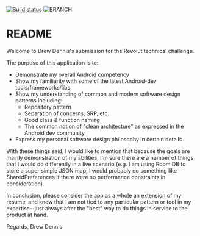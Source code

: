 [![Build status](https://build.appcenter.ms/v0.1/apps/4754bc99-c7e9-423f-b8cf-5386c52a5aac/branches/master/badge)](https://appcenter.ms)
![BRANCH](https://img.shields.io/badge/branch--coverage-18%25-red.svg)

# README

Welcome to Drew Dennis's submission for the Revolut technical challenge.

The purpose of this application is to:

- Demonstrate my overall Android competency
- Show my familiarity with some of the latest Android-dev tools/frameworks/libs
- Show my understanding of common and modern software design patterns including:
    - Repository pattern
    - Separation of concerns, SRP, etc.
    - Good class & function naming
    - The common notion of "clean architecture" as expressed in the Android dev community
- Express my personal software design philosophy in certain details

With these things said, I would like to mention that because the goals are mainly demonstration
of my abilities, I'm sure there are a number of things that I would do differently in a live
scenario (e.g. I am using Room DB to store a super simple JSON map; I would probably do something like
SharedPreferences if there were no performance constraints in consideration).

In conclusion, please consider the app as a whole an extension of my resume, and know that I am not
tied to any particular pattern or tool in my expertise--just always after the "best" way to do things
in service to the product at hand.

Regards,
Drew Dennis
